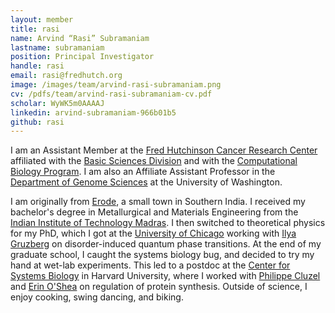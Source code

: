 ```yaml
---
layout: member
title: rasi
name: Arvind “Rasi” Subramaniam
lastname: subramaniam
position: Principal Investigator
handle: rasi
email: rasi@fredhutch.org
image: /images/team/arvind-rasi-subramaniam.png
cv: /pdfs/team/arvind-rasi-subramaniam-cv.pdf
scholar: WyWK5m0AAAAJ
linkedin: arvind-subramaniam-966b01b5
github: rasi
---
```


I am an Assistant Member at the [Fred Hutchinson Cancer Research Center](http://www.fhcrc.org/) affiliated with the [Basic Sciences Division](http://www.fredhutch.org/en/labs/basic-sciences/faculty-labs.html) and with the [Computational Biology Program](http://labs.fhcrc.org/compbio/). I am also an Affiliate Assistant Professor in the [Department of Genome Sciences](http://www.gs.washington.edu/faculty/) at the University of Washington.

I am originally from [Erode](http://en.wikipedia.org/wiki/Erode), a small town in Southern India. I received my bachelor's degree in Metallurgical and Materials Engineering from the [Indian Institute of Technology Madras](https://mme.iitm.ac.in/). I then switched to theoretical physics for my PhD, which I got at the [University of Chicago](http://physics.uchicago.edu/) working with [Ilya Gruzberg](https://physics.osu.edu/people/gruzberg.1) on disorder-induced quantum phase transitions. At the end of my graduate school, I caught the systems biology bug, and decided to try my hand at wet-lab experiments. This led to a postdoc at the [Center for Systems Biology](http://sysbio.harvard.edu/home) in Harvard University, where I worked with [Philippe Cluzel](https://www.mcb.harvard.edu/mcb/faculty/profile/philippe-cluzel/) and [Erin O'Shea](http://www.hhmi.org/scientists/erin-k-oshea) on regulation of protein synthesis. Outside of science, I enjoy cooking, swing dancing, and biking.
